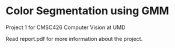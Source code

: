 # Color Segmentation using GMM

Project 1 for CMSC426 Computer Vision at UMD

Read report.pdf for more information about the project.
